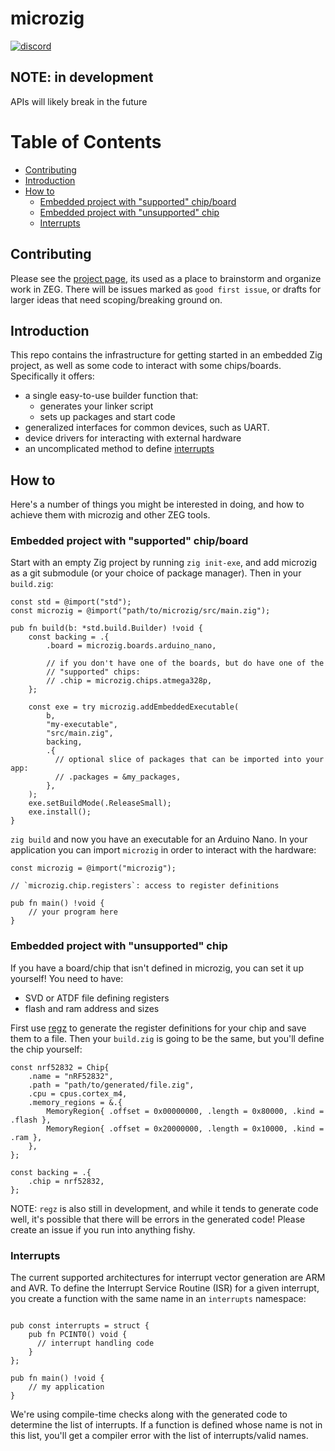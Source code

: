 # microzig

[![discord](https://img.shields.io/discord/824493524413710336.svg?logo=discord)](https://discord.gg/ShUWykk38X)

## NOTE: in development

APIs will likely break in the future

Table of Contents
=================

 * [Contributing](#contributing)
 * [Introduction](#introduction)
 * [How to](#how-to)
    * [Embedded project with "supported" chip/board](#embedded-project-with-supported-chipboard)
    * [Embedded project with "unsupported" chip](#embedded-project-with-unsupported-chip)
    * [Interrupts](#interrupts)

<!-- Created by https://github.com/ekalinin/github-markdown-toc -->

## Contributing

Please see the [project page](https://github.com/orgs/ZigEmbeddedGroup/projects/1/views/1), its used as a place to brainstorm and organize work in ZEG.
There will be issues marked as `good first issue`, or drafts for larger ideas that need scoping/breaking ground on.

## Introduction

This repo contains the infrastructure for getting started in an embedded Zig project, as well as some code to interact with some chips/boards. Specifically it offers:
- a single easy-to-use builder function that:
  - generates your linker script
  - sets up packages and start code
- generalized interfaces for common devices, such as UART.
- device drivers for interacting with external hardware
- an uncomplicated method to define [interrupts](#interrupts)

## How to

Here's a number of things you might be interested in doing, and how to achieve them with microzig and other ZEG tools.

### Embedded project with "supported" chip/board

Start with an empty Zig project by running `zig init-exe`, and add microzig as a git submodule (or your choice of package manager).
Then in your `build.zig`:

```zig
const std = @import("std");
const microzig = @import("path/to/microzig/src/main.zig");

pub fn build(b: *std.build.Builder) !void {
    const backing = .{
        .board = microzig.boards.arduino_nano,

        // if you don't have one of the boards, but do have one of the
        // "supported" chips:
        // .chip = microzig.chips.atmega328p,
    };

    const exe = try microzig.addEmbeddedExecutable(
        b,
        "my-executable",
        "src/main.zig",
        backing,
        .{
          // optional slice of packages that can be imported into your app:
          // .packages = &my_packages,
        },
    );
    exe.setBuildMode(.ReleaseSmall);
    exe.install();
}
```

`zig build` and now you have an executable for an Arduino Nano.
In your application you can import `microzig` in order to interact with the hardware:

```zig
const microzig = @import("microzig");

// `microzig.chip.registers`: access to register definitions

pub fn main() !void {
    // your program here
}
```

### Embedded project with "unsupported" chip

If you have a board/chip that isn't defined in microzig, you can set it up yourself!
You need to have:
- SVD or ATDF file defining registers
- flash and ram address and sizes

First use [regz](https://github.com/ZigEmbeddedGroup/regz) to generate the register definitions for your chip and save them to a file.
Then your `build.zig` is going to be the same, but you'll define the chip yourself:

```zig
const nrf52832 = Chip{
    .name = "nRF52832",
    .path = "path/to/generated/file.zig",
    .cpu = cpus.cortex_m4,
    .memory_regions = &.{
        MemoryRegion{ .offset = 0x00000000, .length = 0x80000, .kind = .flash },
        MemoryRegion{ .offset = 0x20000000, .length = 0x10000, .kind = .ram },
    },
};

const backing = .{
    .chip = nrf52832,
};
```

NOTE: `regz` is also still in development, and while it tends to generate code well, it's possible that there will be errors in the generated code!
Please create an issue if you run into anything fishy.

### Interrupts

The current supported architectures for interrupt vector generation are ARM and AVR.
To define the Interrupt Service Routine (ISR) for a given interrupt, you create a function with the same name in an `interrupts` namespace:

```zig

pub const interrupts = struct {
    pub fn PCINT0() void {
      // interrupt handling code
    }
};

pub fn main() !void {
    // my application
}
```

We're using compile-time checks along with the generated code to determine the list of interrupts.
If a function is defined whose name is not in this list, you'll get a compiler error with the list of interrupts/valid names.
